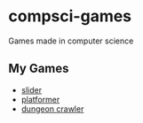 # compsci-games
Games made in computer science

## My Games
* [slider](https://catrinaisahuman.github.io/compsci-games/slider)
* [platformer](https://catrinaisahuman.github.io/compsci-games/platformer)
* [dungeon crawler](https://catrinaisahuman.github.io/compsci-games/dungeonCrawler)



